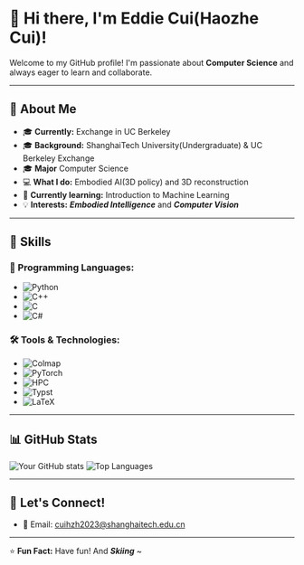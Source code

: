 # 👋 Hi there, I'm Eddie Cui(Haozhe Cui)!

Welcome to my GitHub profile! I'm passionate about **Computer Science** and always eager to learn and collaborate. 

---

## 🌟 About Me
- 🎓 **Currently:** Exchange in UC Berkeley
- 🎓 **Background:** ShanghaiTech University(Undergraduate) & UC Berkeley Exchange
- 🎓 **Major** Computer Science
- 💻 **What I do:** Embodied AI(3D policy) and 3D reconstruction
- 🌱 **Currently learning:** Introduction to Machine Learning
- 💡 **Interests:** ***Embodied Intelligence*** and ***Computer Vision***

---

## 🚀 Skills

### 🧰 Programming Languages:
- ![Python](https://img.shields.io/badge/Python-3776AB?style=flat&logo=python&logoColor=white)
- ![C++](https://img.shields.io/badge/C++-00599C?style=flat&logo=c%2B%2B&logoColor=white)
- ![C](https://img.shields.io/badge/C-A8B9CC?style=flat&logo=c&logoColor=white)
- ![C#](https://img.shields.io/badge/C%23-239120?style=flat&logo=c-sharp&logoColor=white)

### 🛠️ Tools & Technologies:
- ![Colmap](https://img.shields.io/badge/Colmap-2C2C2C?style=flat&logo=colmap&logoColor=white)
- ![PyTorch](https://img.shields.io/badge/PyTorch-EE4C2C?style=flat&logo=pytorch&logoColor=white)
- ![HPC](https://img.shields.io/badge/High_Performance_Computing-0096D6?style=flat&logo=supermicro&logoColor=white)
- ![Typst](https://img.shields.io/badge/Typst-3B82F6?style=flat&logo=typst&logoColor=white)
- ![LaTeX](https://img.shields.io/badge/LaTeX-008080?style=flat&logo=latex&logoColor=white)

---


## 📊 GitHub Stats

![Your GitHub stats](https://github-readme-stats.vercel.app/api?username=eddie-cui&show_icons=true&theme=radical)
![Top Languages](https://github-readme-stats.vercel.app/api/top-langs/?username=eddie-cui&layout=compact&theme=radical)

---

## 🤝 Let's Connect!

- 📧 Email: [cuihzh2023@shanghaitech.edu.cn](mailto:cuihzh2023@shanghaitech.edu.cn)

---

⭐ **Fun Fact:** Have fun! And ***Skiing*** ~ 
